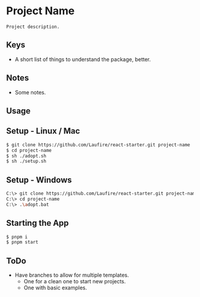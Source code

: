 # Project Name

	Project description.

## Keys

* A short list of things to understand the package, better.

## Notes

* Some notes.

## Usage
## Setup - Linux / Mac
```sh
$ git clone https://github.com/Laufire/react-starter.git project-name
$ cd project-name
$ sh ./adopt.sh
$ sh ./setup.sh
```

## Setup - Windows
```sh
C:\> git clone https://github.com/Laufire/react-starter.git project-name
C:\> cd project-name
C:\> .\adopt.bat
```

## Starting the App
```sh
$ pnpm i
$ pnpm start
```

## ToDo

* Have branches to allow for multiple templates.
	* One for a clean one to start new projects.
	* One with basic examples.
